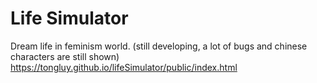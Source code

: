 # Life Simulator
Dream life in feminism world. (still developing, a lot of bugs and chinese characters are still shown)
https://tongluy.github.io/lifeSimulator/public/index.html
